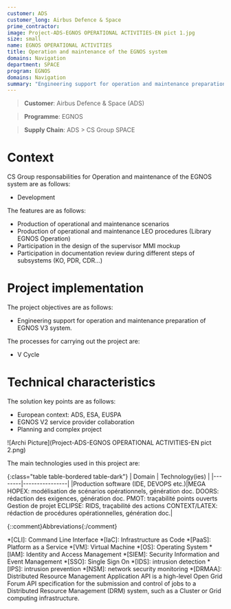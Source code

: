 ```yaml
---
customer: ADS
customer_long: Airbus Defence & Space
prime_contractor: 
image: Project-ADS-EGNOS OPERATIONAL ACTIVITIES-EN pict 1.jpg
size: small
name: EGNOS OPERATIONAL ACTIVITIES
title: Operation and maintenance of the EGNOS system
domains: Navigation
department: SPACE
program: EGNOS
domains: Navigation
summary: "Engineering support for operation and maintenance preparation of EGNOS V3 system."
---
```


> __Customer__\: Airbus Defence & Space (ADS)

> __Programme__\: EGNOS

> __Supply Chain__\: ADS >  CS Group SPACE


# Context


CS Group responsabilities for Operation and maintenance of the EGNOS system are as follows:
* Development



The features are as follows:
* Production of operational and maintenance scenarios
* Production of operational and maintenance LEO procedures (Library EGNOS Operation)
* Participation in the design of the supervisor MMI mockup
* Participation in documentation review during different steps of subsystems (KO, PDR, CDR…)

# Project implementation

The project objectives are as follows:
* Engineering support for operation and maintenance preparation of EGNOS V3 system.

The processes for carrying out the project are:
* V Cycle

# Technical characteristics

The solution key points are as follows:
* European context: ADS, ESA, EUSPA
* EGNOS V2 service provider collaboration
* Planning and complex project

![Archi Picture](Project-ADS-EGNOS OPERATIONAL ACTIVITIES-EN pict 2.png)

The main technologies used in this project are:

{:class="table table-bordered table-dark"}
| Domain | Technology(ies) |
|--------|----------------|
|Production software (IDE, DEVOPS etc.)|MEGA HOPEX: modélisation de scénarios opérationnels, génération doc.
DOORS: rédaction des exigences, génération doc.
PMOT: traçabilité points ouverts
Gestion de projet ECLIPSE: RIDS, traçabilité des actions
CONTEXT/LATEX: rédaction de procédures opérationnelles, génération doc.|



{::comment}Abbreviations{:/comment}

*[CLI]: Command Line Interface
*[IaC]: Infrastructure as Code
*[PaaS]: Platform as a Service
*[VM]: Virtual Machine
*[OS]: Operating System
*[IAM]: Identity and Access Management
*[SIEM]: Security Information and Event Management
*[SSO]: Single Sign On
*[IDS]: intrusion detection
*[IPS]: intrusion prevention
*[NSM]: network security monitoring
*[DRMAA]: Distributed Resource Management Application API is a high-level Open Grid Forum API specification for the submission and control of jobs to a Distributed Resource Management (DRM) system, such as a Cluster or Grid computing infrastructure.
